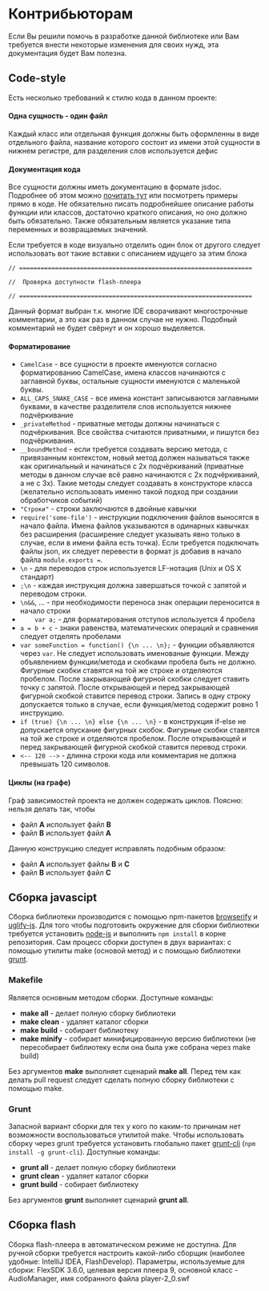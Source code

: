 Контрибьюторам
==============
Если Вы решили помочь в разработке данной библиотеке или Вам требуется внести некоторые изменения для своих нужд, эта
документация будет Вам полезна.

Code-style
----------
Есть несколько требований к стилю кода в данном проекте:

#### Одна сущность - один файл 
Каждый класс или отдельная функция должны быть оформленны в виде отдельного файла,
название которого состоит из имени этой сущности в нижнем регистре, для разделения слов используется дефис

#### Документация кода
Все сущности должны иметь документацию в формате jsdoc. Подробнее об этом можно [почитать тут](http://usejsdoc.org/) 
или посмотреть примеры прямо в коде. Не обязательно писать подробнейшее описание работы функции или классов, 
достаточно краткого описания, но оно должно быть обязательно. Также обязательным является указание типа переменных
и возвращаемых значений.

Если требуется в коде визуально отделить один блок от другого следует использовать вот такие вставки c описанием идущего
за этим блока
```
// =================================================================

//  Проверка доступности flash-плеера

// =================================================================
```
Данный формат выбран т.к. многие IDE сворачивают многострочные комментарии, а это как раз в данном случае не нужно.
Подобный комментарий не будет свёрнут и он хорошо выделяется.

#### Форматирование
  - `CamelCase` - все сущности в проекте именуются согласно форматированию CamelCase, имена классов начинаются с
    заглавной буквы, остальные сущности именуются с маленькой буквы.
  - `ALL_CAPS_SNAKE_CASE` - все имена констант записываются заглавными буквами, в качестве разделителя слов
    используется нижнее подчёркивание
  - `_privateMethod` - приватные методы должны начинаться с подчёркивания. Все свойства считаются приватными, и пишутся
    без подчёркивания.
  - `__boundMethod` - если требуется создавать версию метода, с привязанным контекстом, новый метод должен называться
    также как оригинальный и начинаться с 2х подчёркиваний (приватные методы в данном случае всё равно начинаются с 2х
    подчёркиваний, а не с 3х). Такие методы следует создавать в конструкторе класса (желательно использовать именно такой
    подход при создании обработчиков событий)
  - `"Строки"` - строки заключаются в двойные кавычки
  - `require('some-file')` - инструкции подключения файлов выносятся в начало файла. Имена файлов указываются в
    одинарных кавычках без расширения (расширение следует указывать явно только в случае, если в имени файла есть точка).
    Если требуется подключать файлы json, их следует перевести в формат js добавив в начало файла `module.exports =`.
  - `\n` - для переводов строк используется LF-нотация (Unix и OS X стандарт)
  - `;\n` - каждая инструкция должна завершаться точкой с запятой и переводом строки.
  - `\n&&`, ... - при необходимости переноса знак операции переносится в начало строки
  - `    var a;` - для форматирования отступов используется 4 пробела
  - `a = b + c` - знаки равенства, математических операций и сравнения следует отделять пробелами
  - `var someFunction = function() {\n ... \n};` - функции объявляются через `var`. Не следует использовать именованые
    функции. Между объявлением функции/метода и скобками пробела быть не должно. Фигурные скобки ставятся на той же 
    строке и отделяются пробелом. После закрывающей фигурной скобки следует ставить точку с запятой. После открывающей 
    и перед закрывающей фигурной скобкой ставится перевод строки. Запись в одну строку допускается только в случае,
    если функция/метод содержит ровно 1 инструкцию.
  - `if (true) {\n ... \n} else {\n ... \n}` - в конструкция if-else не допускается опускание фигурных скобок. Фигурные 
    скобки ставятся на той же строке и отделяются пробелом. После открывающей и перед закрывающей фигурной скобкой
    ставится перевод строки.    
  - `<-- 120 -->`  - длинна строки кода или комментария не должна превышать 120 символов. 

#### Циклы (на графе)
Граф зависимостей проекта не должен содержать циклов. Поясню: нельзя делать так, чтобы 
  - файл **A** использует файл **B**
  - файл **B** использует файл **A**

Данную конструкцию следует исправлять подобным образом:
  - файл **A** использует файлы **B** и **С**
  - файл **B** использует файл **C**

Сборка javascipt
----------------
Сборка библиотеки производится с помощью npm-пакетов [browserify](https://www.npmjs.com/package/browserify) и [uglify-js](https://www.npmjs.com/package/uglify-js).
Для того чтобы подготовить окружение для сборки библиотеки требуется установить [node-js](https://nodejs.org/en/) и выполнить `npm install` в корне репозитория.
Сам процесс сборки доступен в двух вариантах: с помощью утилиты make (основой метод) и с помощью библиотеки [grunt](http://gruntjs.com/).

### Makefile
Является основным методом сборки. Доступные команды:

  - **make all** - делает полную сборку библиотеки
  - **make clean** - удаляет каталог сборки
  - **make build** - собирает библиотеку
  - **make minify** - собирает минифицированную версию библиотеки (не пересобирает библиотеку если она была уже собрана через make build)
  
Без аргументов **make** выполняет сценарий **make all**.
Перед тем как делать pull request следует сделать полную сборку библиотеки с помощью make.

### Grunt
Запасной вариант сборки для тех у кого по каким-то причинам нет возможности воспользоваться утилитой make.
Чтобы использовать сборку через grunt требуется установить глобально пакет [grunt-cli](https://www.npmjs.com/package/grunt-cli) (`npm install -g grunt-cli`).
Доступные команды:

  - **grunt all** - делает полную сборку библиотеки
  - **grunt clean** - удаляет каталог сборки
  - **grunt build** - собирает библиотеку
  
Без аргументов **grunt** выполняет сценарий **grunt all**.


Сборка flash
------------
Сборка flash-плеера в автоматическом режиме не доступна. Для ручной сборки требуется настроить какой-либо сборщик (наиболее удобные: IntelliJ IDEA, FlashDevelop). Параметры, используемые для сборки: FlexSDK 3.6.0, целевая версия плеера 9, основной класс - AudioManager, имя собранного файла player-2_0.swf

